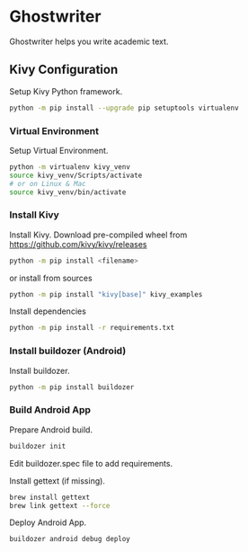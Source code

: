 # Ghostwriter

Ghostwriter helps you write academic text.

## Kivy Configuration

Setup Kivy Python framework.

```bash
python -m pip install --upgrade pip setuptools virtualenv
```

### Virtual Environment

Setup Virtual Environment.

```bash
python -m virtualenv kivy_venv
source kivy_venv/Scripts/activate
# or on Linux & Mac
source kivy_venv/bin/activate
```

### Install Kivy

Install Kivy. Download pre-compiled wheel from https://github.com/kivy/kivy/releases

```bash
python -m pip install <filename>
```

or install from sources

```bash
python -m pip install "kivy[base]" kivy_examples
```

Install dependencies

```bash
python -m pip install -r requirements.txt
```

### Install buildozer (Android)

Install buildozer.

```bash
python -m pip install buildozer
```

### Build Android App

Prepare Android build.

```bash
buildozer init
```

Edit buildozer.spec file to add requirements.

Install gettext (if missing).

```bash
brew install gettext
brew link gettext --force
```

Deploy Android App.

```bash
buildozer android debug deploy
```
